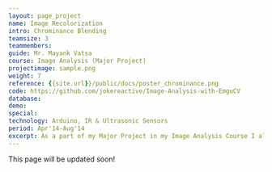 ```yaml
---
layout: page_project
name: Image Recolorization 
intro: Chrominance Blending
teamsize: 3
teammembers: 
guide: Mr. Mayank Vatsa
course: Image Analysis (Major Project)
projectimage: sample.png
weight: 7
reference: {{site.url}}/public/docs/poster_chrominance.png
code: https://github.com/jokereactive/Image-Analysis-with-EmguCV
database:
demo:
special:
technology: Arduino, IR & Ultrasonic Sensors
period: Apr'14-Aug'14
excerpt: As a part of my Major Project in my Image Analysis Course I along with my fellow team member, implemented and analysed the performance of Chrominance Blending Technique proposed by Liron Yatziv and Guillermo Sapiro in their paper on the same as compared to other Algorithm.
---
```

This page will be updated soon!